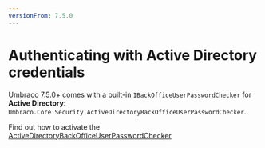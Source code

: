 ```yaml
---
versionFrom: 7.5.0
---
```


# Authenticating with Active Directory credentials

Umbraco 7.5.0+ comes with a built-in `IBackOfficeUserPasswordChecker` for **Active Directory**: `Umbraco.Core.Security.ActiveDirectoryBackOfficeUserPasswordChecker`.

Find out how to activate the [ActiveDirectoryBackOfficeUserPasswordChecker](authenticate-with-AD.md)
